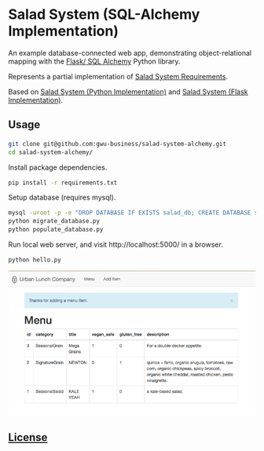 # Salad System (SQL-Alchemy Implementation)

An example database-connected web app,
 demonstrating object-relational mapping with the [Flask/ SQL Alchemy](http://flask-sqlalchemy.pocoo.org/2.1/) Python library.

Represents a partial implementation of [Salad System Requirements](https://github.com/gwu-business/salad-system-requirements).

Based on [Salad System (Python Implementation)](https://github.com/gwu-business/salad-system-py)
 and [Salad System (Flask Implementation)](https://github.com/gwu-business/salad-system-flask).

## Usage

```` sh
git clone git@github.com:gwu-business/salad-system-alchemy.git
cd salad-system-alchemy/
````

Install package dependencies.

```` sh
pip install -r requirements.txt
````

Setup database (requires mysql).

```` sh
mysql -uroot -p -e "DROP DATABASE IF EXISTS salad_db; CREATE DATABASE salad_db;"
python migrate_database.py
python populate_database.py
````

Run local web server, and visit http://localhost:5000/ in a browser.

```` sh
python hello.py
````

![a screenshot depicting a menu page with an alert message at the top which reads: 'thanks for adding a menu item'](static/images/menu-screenshot.png)

## [License](LICENCE)
